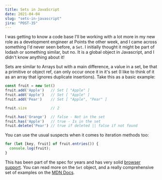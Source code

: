 ```yaml
---
title: Sets in JavaScript 
date: 2021-04-04
slug: "sets-in-javascript"
jira: "POST-35"
---
```


I was getting to know a code base I'll be working with a lot more in my new role as a development engineer at Points the other week, and I came across something I'd never seen before, a `Set`. I initially thought it might be part of lodash or something similar, but no. It is a global object in Javascript, and I didn't know anything about it!

Sets are similar to Arrays but with a main difference, a value in a set, be that a primitive or object ref, can only occur once it in it's set (I like to think of it as an array that ignores duplicate insertions). Take this as a basic example:

```js
const fruit = new Set()
fruit.add('Apple')   // Set [ "Apple" ]
fruit.add('Apple')   // Set [ "Apple" ]
fruit.add('Pear')    // Set [ "Apple", "Pear" ]

fruit.size           // 2

fruit.has('Orange')  // false - Not in the set
fruit.has('Apple')   // true - Is in the set
fruit.delete('Pear') // true if deleted || false if not found

```

You can use the usual suspects when it comes to iteration methods too:

```js
for (let [key, fruit] of fruit.entries()) {
  console.log(fruit);
}
```

This has been part of the spec for years and has very solid [browser support](https://developer.mozilla.org/en-US/docs/Web/JavaScript/Reference/Global_Objects/Set#browser_compatibility). You can read more on the `Set` object, and a really comprehensive set of examples on the [MDN Docs](https://developer.mozilla.org/en-US/docs/Web/JavaScript/Reference/Global_Objects/Set).
